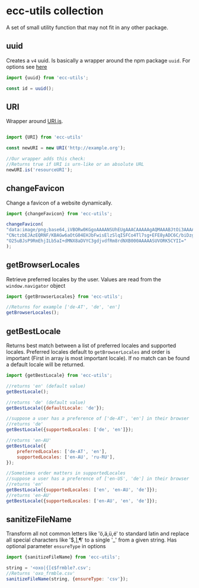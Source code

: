 # ecc-utils collection

A set of small utility function that may not fit in any other package.

## uuid

Creates a `v4` uuid.
Is basically a wrapper around the npm package `uuid`.
For options see [here](https://github.com/kelektiv/node-uuid#uuidv4options--buffer--offset)

```js
import {uuid} from 'ecc-utils';

const id = uuid();

```

## URI

Wrapper around [URI.js](https://github.com/medialize/URI.js).

```js

import {URI} from 'ecc-utils'

const newURI = new URI('http://example.org');

//Our wrapper adds this check:
//Returns true if URI is urn-like or an absolute URL
newURI.is('resourceURI');

```

## changeFavicon

Change a favicon of a website dynamically.

```js
import {changeFavicon} from 'ecc-utils';

changeFavicon(
"data:image/png;base64,iVBORw0KGgoAAAANSUhEUgAAACAAAAAgAQMAAABJtOi3AAAABlBMVEUAAAD+jwHRIVMHAAAAAXRSTlMAQObYZgAAAHlJREFU" +
"CNctzbEJAzEQRNF/KBAGw6aOtG04EHJbFwisElzSlqISFCo4Tl7sg+EFE8yADC6C/biDzgTvs8A6K9s6JmHcBtFCR1o0BPmgD32SctkppVayzkyW4cTuBH" +
"O25uBJsP9RmEhjILb5aI+dMNX8aDVYC3gdjvdfRm8rdNXB000AAAAASUVORK5CYII="
);
```

## getBrowserLocales

Retrieve preferred locales by the user. Values are read from the `window.navigator` object

```js
import {getBrowserLocales} from 'ecc-utils';

//Returns for example ['de-AT', 'de', 'en']
getBrowserLocales();
```

## getBestLocale

Returns best match between a list of preferred locales and supported locales.
Preferred locales default to `getBrowserLocales` and order is important (First in array is most important locale).
If no match can be found a default locale will be returned.

```js
import {getBestLocale} from 'ecc-utils';

//returns 'en' (default value)
getBestLocale();

//returns 'de' (default value)
getBestLocale({defaultLocale: 'de'});

//suppose a user has a preference of ['de-AT', 'en'] in their browser
//returns 'de'
getBestLocale({supportedLocales: ['de', 'en']});

//returns 'en-AU'
getBestLocale({
    preferredLocales: ['de-AT', 'en'],
    supportedLocales: ['en-AU', 'ru-RU'],
});

//Sometimes order matters in supportedLocales
//suppose a user has a preference of ['en-US', 'de'] in their browser
//returns 'en'
getBestLocale({supportedLocales: ['en', 'en-AU', 'de']});
//returns 'en-AU'
getBestLocale({supportedLocales: ['en-AU', 'en', 'de']});
```

## sanitizeFileName

Transform all not common letters like 'ö,ä,ü,é' to standard latin and replace all special characters like '$,],¶' to a single '_' from a given string.
Has optional parameter `ensureType` in options

```js
import {sanitizeFileName} from 'ecc-utils';

string = '<oxo|{[¢$frmble?.csv';
//Returns 'oxo_frmble.csv'
sanitizeFileName(string, {ensureType: 'csv'});
```
